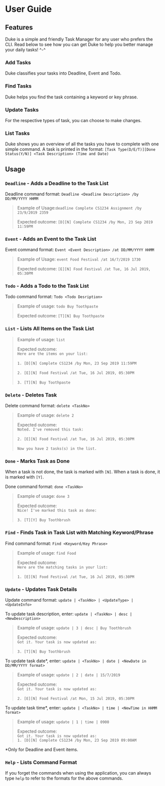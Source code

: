 # User Guide


## Features 
Duke is a simple and friendly Task Manager for any user who prefers the CLI. Read below to see how you can get Duke to help you better manage your daily tasks! ^-^
### Add Tasks
Duke classifies your tasks into Deadline, Event and Todo.

### Find Tasks
Duke helps you find the task containing a keyword or key phrase.

### Update Tasks
For the respective types of task, you can choose to make changes.

### List Tasks
Duke shows you an overview of all the tasks you have to complete with one simple command.
A task is printed in the format:
`[Task Type(D/E/T)][Done Status(Y/N)] <Task Description> (Time and Date)`

## Usage

### `Deadline` - Adds a Deadline to the Task List

Deadline command format:
`Deadline <Deadline Description> /by DD/MM/YYYY HHMM`

>Example of Usage:`deadline Complete CS1234 Assignment /by 23/9/2019 2359`
>
>Expected outcome: `[D][N] Complete CS1234 /by Mon, 23 Sep 2019 11:59PM`


### `Event` - Adds an Event to the Task List

Event command format:
`Event <Event Description> /at DD/MM/YYYY HHMM`

>Example of Usage: `event Food Festival /at 16/7/2019 1730`
>
>Expected outcome: `[E][N] Food Festival /at Tue, 16 Jul 2019, 05:30PM`

### `Todo` - Adds a Todo to the Task List

Todo command format:
`Todo <Todo Desription>`

>Example of usage: `todo Buy Toothpaste`
>
>Expected outcome: `[T][N] Buy Toothpaste`


### `List` - Lists All Items on the Task List

>Example of usage: 
>`list`
>
>Expected outcome:
><br>`Here are the items on your list:`</br>
><br>`1. [D][N] Complete CS1234 /by Mon, 23 Sep 2019 11:59PM`</br>
><br>`2. [E][N] Food Festival /at Tue, 16 Jul 2019, 05:30PM`</br>
><br>`3. [T][N] Buy Toothpaste`</br>

### `Delete` - Deletes Task
Delete command format:
`delete <TaskNo>`

>Example of usage: `delete 2`
>
>Expected outcome: 
><br>`Noted. I've removed this task:`</br>
><br>`2. [E][N] Food Festival /at Tue, 16 Jul 2019, 05:30PM`</br>
><br>`Now you have 2 tasks(s) in the list.`</br>

### `Done` - Marks Task as Done 
When a task is not done, the task is marked with `[N]`.
When a task is done, it is marked with `[Y]`.

Done command format:
`done <TaskNo>`

>Example of usage: `done 3`
>
>Expected outcome: 
><br>`Nice! I've marked this task as done:`</br>
><br>`3. [T][Y] Buy Toothbrush`</br>


### `Find` - Finds Task in Task List with Matching Keyword/Phrase

Find command format:
`Find <Keyword/Key Phrase>`

>Example of usage: 
>`find Food`
>
>Expected outcome:
><br>`Here are the matching tasks in your list:`</br>
><br>`1. [E][N] Food Festival /at Tue, 16 Jul 2019, 05:30PM`</br>

### `Update` - Updates Task Details

Update command format:
`update | <TaskNo> | <UpdateType> | <UpdateInfo> ` 

To update task description, enter:
`update | <TaskNo> | desc | <NewDescription>`

> Example of usage: 
>`update | 3 | desc | Buy Toothbrush`
>
>Expected outcome:
><br>`Got it. Your task is now updated as:`</br>
><br>`3. [T][N] Buy Toothbrush` </br>

To update task date*, enter:
`update | <TaskNo> | date | <NewDate in DD/MM/YYYY format>`

>Example of usage: 
>`update | 2 | date | 15/7/2019`
>
>Expected outcome:
><br>`Got it. Your task is now updated as:`</br>
><br>`2. [E][N] Food Festival /at Mon, 15 Jul 2019, 05:30PM`</br>

To update task time*, enter:
`update | <TaskNo> | time | <NewTime in HHMM format>`

>Example of usage: 
>`update | 1 | time | 0900`
>
>Expected outcome:\
>`Got it. Your task is now updated as: `\
>`1. [D][N] Complete CS1234 /by Mon, 23 Sep 2019 09:00AM`

*Only for Deadline and Event items.

### `Help` - Lists Command Format
If you forget the commands when using the application, you can always type `help` to refer to the formats for the above commands.

